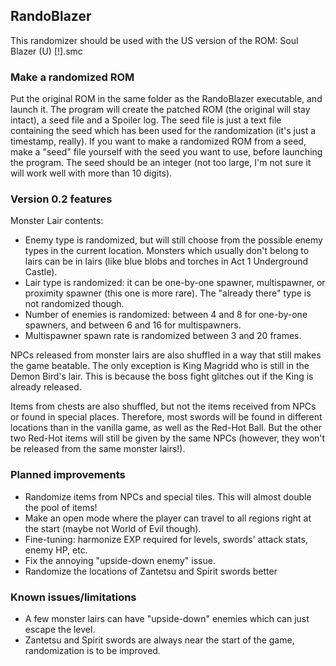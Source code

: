 ## RandoBlazer

This randomizer should be used with the US version of the ROM: 
  Soul Blazer (U) [!].smc
  
### Make a randomized ROM

Put the original ROM in the same folder as the RandoBlazer executable, and launch it. The program will create the patched ROM (the original will stay intact), a seed file and a Spoiler log. The seed file is just a text file containing the seed which has been used for the randomization (it's just a timestamp, really). If you want to make a randomized ROM from a seed, make a "seed" file yourself with the seed you want to use, before launching the program. The seed should be an integer (not too large, I'm not sure it will work well with more than 10 digits).

### Version 0.2 features

Monster Lair contents:
 - Enemy type is randomized, but will still choose from the possible enemy types in the current location. Monsters which usually don't belong to lairs can be in lairs (like blue blobs and torches in Act 1 Underground Castle).
 - Lair type is randomized: it can be one-by-one spawner, multispawner, or proximity spawner (this one is more rare). The "already there" type is not randomized though.
 - Number of enemies is randomized: between 4 and 8 for one-by-one spawners, and between 6 and 16 for multispawners.
 - Multispawner spawn rate is randomized between 3 and 20 frames.
 
NPCs released from monster lairs are also shuffled in a way that still makes the game beatable. The only exception is King Magridd who is still in the Demon Bird's lair. This is because the boss fight glitches out if the King is already released.

Items from chests are also shuffled, but not the items received from NPCs or found in special places. Therefore, most swords will be found in different locations than in the vanilla game, as well as the Red-Hot Ball. But the other two Red-Hot items will still be given by the same NPCs (however, they won't be released from the same monster lairs!).

### Planned improvements

 - Randomize items from NPCs and special tiles. This will almost double the pool of items!
 - Make an open mode where the player can travel to all regions right at the start (maybe not World of Evil though).
 - Fine-tuning: harmonize EXP required for levels, swords' attack stats, enemy HP, etc.
 - Fix the annoying "upside-down enemy" issue.
 - Randomize the locations of Zantetsu and Spirit swords better

### Known issues/limitations

 - A few monster lairs can have "upside-down" enemies which can just escape the level.
 - Zantetsu and Spirit swords are always near the start of the game, randomization is to be improved.
